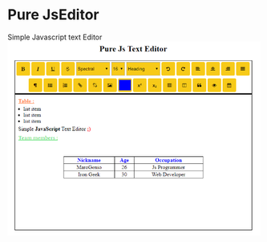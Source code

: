 # Pure JsEditor
Simple Javascript text Editor
![alt text](https://github.com/MaroGenio/Pure-JsEditor/blob/master/screenshot/FinalEditor.PNG?raw=true)
